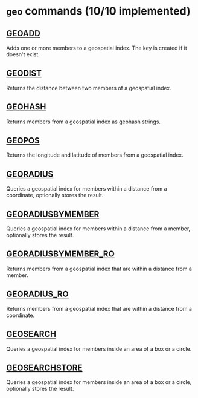 # `geo` commands (10/10 implemented)

## [GEOADD](https://redis.io/commands/geoadd/)

Adds one or more members to a geospatial index. The key is created if it doesn't exist.

## [GEODIST](https://redis.io/commands/geodist/)

Returns the distance between two members of a geospatial index.

## [GEOHASH](https://redis.io/commands/geohash/)

Returns members from a geospatial index as geohash strings.

## [GEOPOS](https://redis.io/commands/geopos/)

Returns the longitude and latitude of members from a geospatial index.

## [GEORADIUS](https://redis.io/commands/georadius/)

Queries a geospatial index for members within a distance from a coordinate, optionally stores the result.

## [GEORADIUSBYMEMBER](https://redis.io/commands/georadiusbymember/)

Queries a geospatial index for members within a distance from a member, optionally stores the result.

## [GEORADIUSBYMEMBER_RO](https://redis.io/commands/georadiusbymember_ro/)

Returns members from a geospatial index that are within a distance from a member.

## [GEORADIUS_RO](https://redis.io/commands/georadius_ro/)

Returns members from a geospatial index that are within a distance from a coordinate.

## [GEOSEARCH](https://redis.io/commands/geosearch/)

Queries a geospatial index for members inside an area of a box or a circle.

## [GEOSEARCHSTORE](https://redis.io/commands/geosearchstore/)

Queries a geospatial index for members inside an area of a box or a circle, optionally stores the result.



